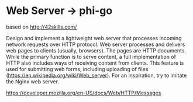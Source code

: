 # Web Server -> phi-go

based on http://42skills.com/

Design and implement a lightweight web server that processes incoming network requests over HTTP protocol. Web server processes and delivers web pages to clients (usually, browsers). The pages are HTTP documents. While the primary function is to serve content, a full implementation of HTTP also includes ways of receiving content from clients. This feature is used for submitting web forms, including uploading of files (https://en.wikipedia.org/wiki/Web_server). For an inspiration, try to imitate the Nginx web server.

https://developer.mozilla.org/en-US/docs/Web/HTTP/Messages